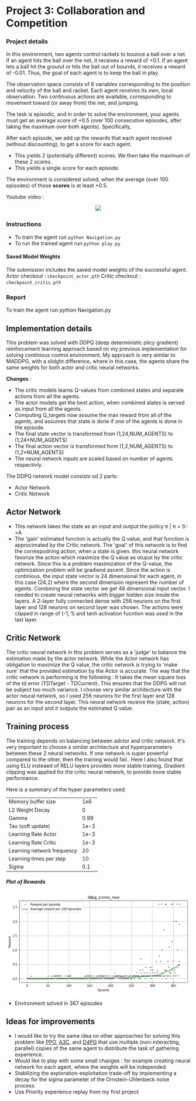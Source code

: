 # Project 3: Collaboration and Competition

### Project details

In this environment, two agents control rackets to bounce a ball over a net. If an agent hits the ball over the net, it receives a reward of +0.1. If an agent lets a ball hit the ground or hits the ball out of bounds, it receives a reward of -0.01. Thus, the goal of each agent is to keep the ball in play.

The observation space consists of 8 variables corresponding to the position and velocity of the ball and racket. Each agent receives its own, local observation. Two continuous actions are available, corresponding to movement toward (or away from) the net, and jumping.

The task is episodic, and in order to solve the environment, your agents must get an average score of +0.5 (over 100 consecutive episodes, after taking the maximum over both agents). Specifically,

After each episode, we add up the rewards that each agent received (without discounting), to get a score for each agent. 
* This yields 2 (potentially different) scores. We then take the maximum of these 2 scores.
* This yields a single score for each episode.

The environment is considered solved, when the average (over 100 episodes) of those **scores** is at least +0.5.

Youtube video : 

<p align="center">
    <a href = "https://www.youtube.com/watch?v=4sId1_9EkR0"> <img src="https://img.youtube.com/vi/4sId1_9EkR0/0.jpg" /></a>
</p>



### Instructions
* To train the agent run ```python Navigation.py```
* To run the trained agent run ```python play.py```

#### Saved Model Weights
The submission includes the saved model weights of the successful agent.  
Actor checkout : ```checkpoint_actor.pth```
Critic checkout : ```checkpoint_critic.pth```

### Report
To train the agent run python Navigation.py

## Implementation details

This problem was solved with DDPQ (deep deterministic plicy gradient) reinforcement learning approach based on my previous implementation for solving continious control environment.
My approach is very similar to MADDPG, with a slidght difference, where in this case, the agents share the same weights for both actor and critic neural networks. 

**Changes** :
* The critic models learns Q-values from combined states and separate actions from all the agents.
* The actor models get the best action, when combined states is served as input from all the agents.
* Computing Q_targets now assume the max reward from all of the agents, and assumes that state is done if one of the agents is done in the episode.
* The final state vector is transformed from (1,24,NUM_AGENTS) to (1,24*NUM_AGENTS)
* The final action vector is transformed form (1,2,NUM_AGENTS) to (1,2*NUM_AGENTS)
* The neural network inputs are scaled based on number of agents respectivly.

The DDPQ network model consists od 2 parts:

* Actor Network
* Critic Network

## Actor Network

* This network takes the state as an input and output the policy π | π = S->A 
* The 'gain' estimated function is actually the Q value, and that function is approcimated by the Critic network.
  The 'goal' of this network is to find the correspodning action, when a state is given.
  this neural network favorize the action which maximize the Q value as otuput by the critic network.
  Since this is a problem maximization of the Q-value, the optimization problem will be gradiend ascent.
  Since the action is continious, the input state vector is 24 dimensional for each agent, in this case (24,2) where the 
  second dimension represent the number of agents. Combining the state vector we get 48 dimensional input vector.
  I needed to create neural networks with bigger 
  hidden size inside the layers.
  A 2-layer fully connected dense with 256 neurons on the first layer and 128 neurons on second layer was chosen.
  The actions were clipped in range of (-1, 1) and tanh activation fucntion was used in the last layer.
  
  
## Critic Network

The critic neural network in this problem serves as a 'judge' to balance the estimation made by the actor network.
While the Actor network has obligation to maximize the Q value, the critic network is trying to 'make sure' that 
the provided estimation by the Actor is accurate.
The way that the critic network is performing is the following : 
It takes the mean square loss of the td error (TDTarget - TDCurrent).
This ensures that the DDPG will not be subject too much variance.
I choose very similar architecture with the actor neural network, so I used 256 neurons for the first layer and 128 neurons for the second layer.
This neural network receive the (state, action) pair as an input and it outputs the estimated Q value.

## Training process
The training depends on balancing between adctor and critic network.
It's very important to choose a similar architecture and hyperparameters between these 2 neural networks.
If one network is super powerful compared to the other, then the training would fail..
Here I also found that using ELU insteaed of RELU layers provides more stable training.
Gradient clipping was applied for the critic neural network, to provide more stable performance.


Here is a summary of the hyper parameters used:

<table width=600>
<tr><td>Memory buffer size  </td><td> 1e6    </td></tr>   
<tr><td>L2 Weight Decay  </td><td>  0    </td></tr>
<tr><td>Gamma  </td><td> 0.99    </td></tr>               
<tr><td>Tau (soft update)  </td><td> 1e-3          </td></tr>           
<tr><td>Learning Rate Actor </td><td>  1e-3  </td></tr>
<tr><td>Learning Rate Critic  </td><td>  1e-3  </td></tr>
<tr><td>Learning network frequency </td><td> 20    </td></tr>
<tr><td>Learning times per step  </td><td> 10    </td></tr>
<tr><td> Sigma </td><td> 0.1   </td></tr>

</table>


##### Plot of Rewards

<p align="center">
    <img src="documentation/Scores.png" />
</p>

* Environment solved in 367 episodes

## Ideas for improvements

* I would like to try the same idea on other approaches for solving this problem like [PPO](https://arxiv.org/pdf/1707.06347.pdf), [A3C](https://arxiv.org/pdf/1602.01783.pdf), and [D4PG](https://openreview.net/pdf?id=SyZipzbCb) that use multiple (non-interacting, parallel) copies of the same agent to distribute the task of gathering experience.
* Would like to play with some small changes : for example creating neural network for each agent, where the weights will be independed.
* Stabilizing the exploration-exploitation trade-off by implementing a decay for the sigma parameter of the Ornstein-Uhlenbeck noise process.
* Use Priority experience replay from my first project 
